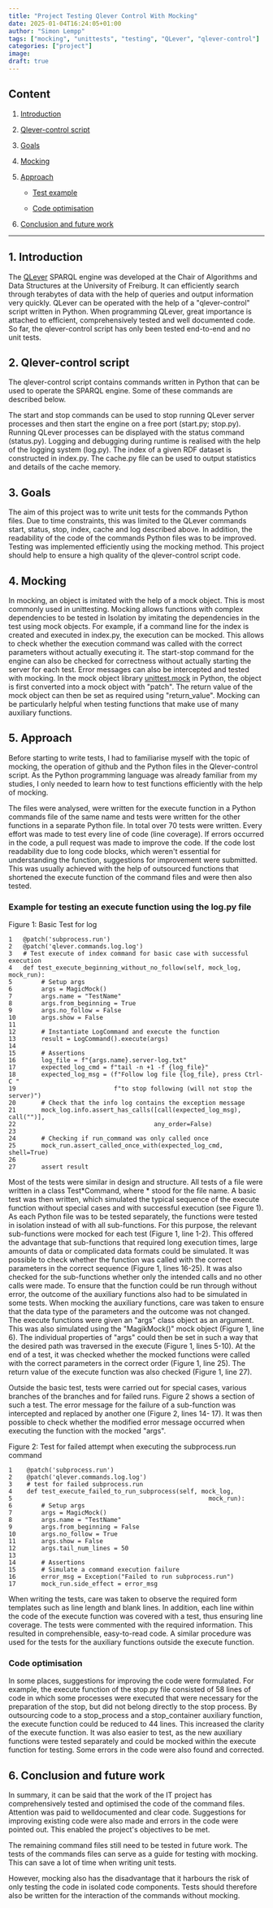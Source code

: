 ```yaml
---
title: "Project Testing Qlever Control With Mocking"
date: 2025-01-04T16:24:05+01:00
author: "Simon Lempp"
tags: ["mocking", "unittests", "testing", "QLever", "qlever-control"]
categories: ["project"]
image:
draft: true
---
```




## Content

1. [Introduction](#introduction)

2. [Qlever-control script](#qlever-control-script)

3. [Goals](#goals)

4. [Mocking](#mocking)

5. [Approach](#approach)

   - [Test example](#test-example)

   - [Code optimisation](#code-optimisation)

6. [Conclusion and future work](#conclusion-and-future-work)


----


## 1. Introduction
The [QLever](https://qlever.cs.uni-freiburg.de/) SPARQL engine was developed at the Chair of Algorithms and Data
Structures at the University of Freiburg. It can efficiently search through terabytes of data with the help of queries and output information very quickly. QLever can be operated with the help of a "qlever-control" script written in Python. When programming QLever, great importance is attached to efficient, comprehensively tested and well documented code. So far, the qlever-control script has only been tested end-to-end and no unit tests.

## 2. Qlever-control script
The qlever-control script contains commands written in Python that can be used to operate the SPARQL engine. Some of these commands are described below.

The start and stop commands can be used to stop running QLever server processes and then start the engine on a free port (start.py; stop.py). Running QLever processes can be displayed with the status command (status.py). Logging and debugging during runtime is realised with the help of the logging system (log.py). The index of a given RDF dataset is constructed in index.py. The cache.py file can be used to output statistics and details of the cache memory.

## 3. Goals
The aim of this project was to write unit tests for the commands Python files. Due to time constraints, this was limited to the QLever commands start, status, stop, index, cache and log described above. In addition, the readability of the code of the commands Python files was to be improved. Testing was implemented efficiently using the mocking method. This project should help to ensure a high quality of the qlever-control script code. 

## 4. Mocking
In mocking, an object is imitated with the help of a mock object. This is most commonly used in unittesting. Mocking allows functions with complex dependencies to be tested in Isolation by imitating the dependencies in the test using mock objects. For example, if a command line for the index is created and executed in index.py, the execution can be mocked. This allows to check whether the execution command was called with the correct parameters without actually executing it. The start-stop command for the engine can also be checked for correctness without actually starting the server for each test. Error messages can also be intercepted and tested with mocking. 
In the mock object library [unittest.mock](https://docs.python.org/3/library/unittest.mock.html) in Python, the object is first converted into a mock object with "patch". The return value of the mock object can then be set as required using "return_value". Mocking can be particularly helpful when testing functions
that make use of many auxiliary functions.


## 5. Approach
Before starting to write tests, I had to familiarise myself with the topic of mocking, the operation of github and the Python files in the Qlever-control script. As the Python programming language was already familiar from my studies, I only needed to learn how to test functions efficiently with the help of mocking. 

The files were analysed, were written for the execute function in a Python commands file of the same name and tests were written for the other functions in a separate Python file. In total over 70 tests were written. Every effort was made to test every line of code (line coverage). If errors occurred in the code, a pull request was made to improve the code. If the code lost readability due to long code blocks, which weren't essential for understanding the function, suggestions for improvement were submitted. This was usually achieved with the help of outsourced functions that shortened the execute function of the command files and were then also tested. 

### Example for testing an execute function using the log.py file
Figure 1: Basic Test for log

```
1   @patch('subprocess.run')
2   @patch('qlever.commands.log.log')
3   # Test execute of index command for basic case with successful execution
4   def test_execute_beginning_without_no_follow(self, mock_log, mock_run):
5        # Setup args
6        args = MagicMock()
7        args.name = "TestName"
8        args.from_beginning = True
9        args.no_follow = False
10       args.show = False
11
12       # Instantiate LogCommand and execute the function
13       result = LogCommand().execute(args)
14
15       # Assertions
16       log_file = f"{args.name}.server-log.txt"
17       expected_log_cmd = f"tail -n +1 -f {log_file}"
18       expected_log_msg = (f"Follow log file {log_file}, press Ctrl-C "
19                           f"to stop following (will not stop the server)")
20       # Check that the info log contains the exception message
21       mock_log.info.assert_has_calls([call(expected_log_msg), call("")],
22                                      any_order=False)
23
24       # Checking if run_command was only called once
25       mock_run.assert_called_once_with(expected_log_cmd, shell=True)
26
27       assert result
```
Most of the tests were similar in design and structure. All tests of a file were written in a class Test*Command, where * stood for the file name. A basic test was then written, which simulated the typical sequence of the execute function without special cases and with successful execution (see Figure 1). As each Python file was to be tested separately, the functions were tested in isolation instead of with all sub-functions. For this purpose, the relevant sub-functions were mocked for each test (Figure 1, line 1-2). This offered the advantage that sub-functions that required long execution times, large amounts of data or complicated data formats could be simulated. It was possible to check whether the function was called with the correct parameters in the correct sequence (Figure 1, lines 16-25). It was also checked for the sub-functions whether only the intended calls and no other calls were made. To ensure that the function could be run through without error, the outcome of the auxiliary functions also had to be simulated in some tests. When mocking the auxiliary functions, care was taken to ensure that the data type of the parameters and the outcome was not changed. The execute functions were given an "args" class object as an argument. This was also simulated using the "MagikMock()" mock object (Figure 1, line 6). The individual properties of "args" could then be set in such a way that the desired path was traversed in the execute (Figure 1, lines 5-10). At the end of a test, it was checked whether the mocked functions were called with the correct parameters in the correct order (Figure 1, line 25). The return value of the execute function was also checked (Figure 1, line 27).

Outside the basic test, tests were carried out for special cases, various branches of the branches and for failed runs. Figure 2 shows a section of such a test. The error message for the failure of a sub-function was intercepted and replaced by another one (Figure 2, lines 14- 17). It was then possible to check whether the modified error message occurred when executing the function with the mocked "args". 

Figure 2: Test for failed attempt when executing the subprocess.run command
```
1    @patch('subprocess.run')
2    @patch('qlever.commands.log.log')
3    # test for failed subprocess.run
4    def test_execute_failed_to_run_subprocess(self, mock_log,
5                                                      mock_run):
6        # Setup args
7        args = MagicMock()
8        args.name = "TestName"
9        args.from_beginning = False
10       args.no_follow = True
11       args.show = False
12       args.tail_num_lines = 50
13
14       # Assertions
15       # Simulate a command execution failure
16       error_msg = Exception("Failed to run subprocess.run")
17       mock_run.side_effect = error_msg

```

When writing the tests, care was taken to observe the required form templates such as line length and blank lines. In addition, each line within the code of the execute function was covered with a test, thus ensuring line coverage. The tests were commented with the required information. This resulted in comprehensible, easy-to-read code. A similar procedure was used for the tests for the auxiliary functions outside the execute function.


### Code optimisation

In some places, suggestions for improving the code were formulated. For example, the execute function of the stop.py file consisted of 58 lines of code in which some processes were executed that were necessary for the preparation of the stop, but did not belong directly to the stop process. By outsourcing code to a stop_process and a stop_container auxiliary function, the execute function could be reduced to 44 lines. This increased the clarity of the execute function. It was also easier to test, as the new auxiliary functions were tested separately and could be mocked within the execute function for testing.
Some errors in the code were also found and corrected. 


## 6. Conclusion and future work

In summary, it can be said that the work of the IT project has comprehensively tested and optimised the code of the command files. Attention was paid to welldocumented and clear code. Suggestions for improving existing code were also made and errors in the code were pointed out. This enabled the project's objectives to be met.

The remaining command files still need to be tested in future work. The tests of the commands files can serve as a guide for testing with mocking. This can save a lot of time when writing unit tests.

However, mocking also has the disadvantage that it harbours the risk of only testing the code in isolated code components. Tests should therefore also be written for the interaction of the commands without mocking.






















